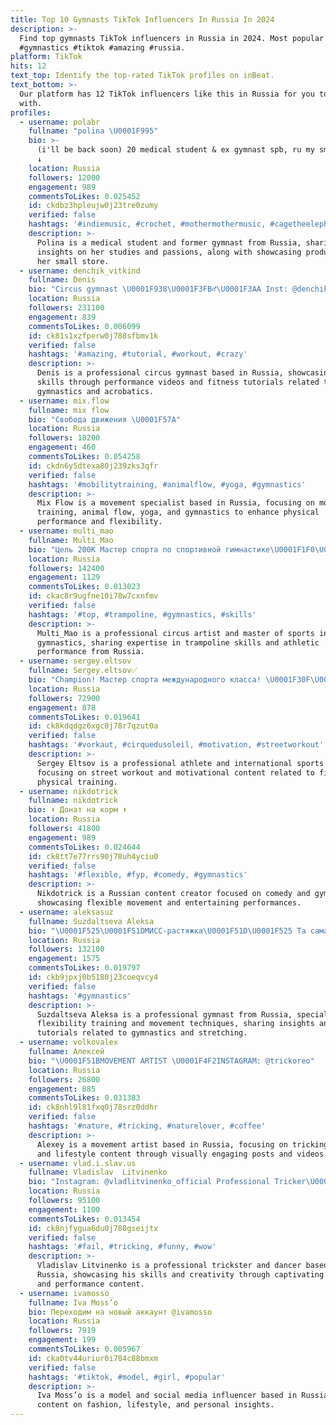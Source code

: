 ```yaml
---
title: Top 10 Gymnasts TikTok Influencers In Russia In 2024
description: >-
  Find top gymnasts TikTok influencers in Russia in 2024. Most popular hashtags:
  #gymnastics #tiktok #amazing #russia.
platform: TikTok
hits: 12
text_top: Identify the top-rated TikTok profiles on inBeat.
text_bottom: >-
  Our platform has 12 TikTok influencers like this in Russia for you to connect
  with.
profiles:
  - username: polabr
    fullname: "polina \U0001F995"
    bio: >-
      (i'll be back soon) 20 medical student & ex gymnast spb, ru my small store
      ↓
    location: Russia
    followers: 12000
    engagement: 989
    commentsToLikes: 0.025452
    id: ckdbz3hpleujw0j23tre0zumy
    verified: false
    hashtags: '#indiemusic, #crochet, #mothermothermusic, #cagetheelephant'
    description: >-
      Polina is a medical student and former gymnast from Russia, sharing
      insights on her studies and passions, along with showcasing products from
      her small store.
  - username: denchik_vitkind
    fullname: Denis
    bio: "Circus gymnast \U0001F938\U0001F3FB‍♂️\U0001F3AA Inst: @denchik_vitkind"
    location: Russia
    followers: 231100
    engagement: 839
    commentsToLikes: 0.006099
    id: ck81s1xzfperw0j788sfbmv1k
    verified: false
    hashtags: '#amazing, #tutorial, #workout, #crazy'
    description: >-
      Denis is a professional circus gymnast based in Russia, showcasing his
      skills through performance videos and fitness tutorials related to
      gymnastics and acrobatics.
  - username: mix.flow
    fullname: mix flow
    bio: "Свобода движения \U0001F57A"
    location: Russia
    followers: 18200
    engagement: 460
    commentsToLikes: 0.054258
    id: ckdn6y5dtexa80j239zks3qfr
    verified: false
    hashtags: '#mobilitytraining, #animalflow, #yoga, #gymnastics'
    description: >-
      Mix Flow is a movement specialist based in Russia, focusing on mobility
      training, animal flow, yoga, and gymnastics to enhance physical
      performance and flexibility.
  - username: multi_mao
    fullname: Multi_Mao
    bio: "Цель 200K Мастер спорта по спортивной гимнастике\U0001F1F0\U0001F1FF Артист цирка\U0001F1F7\U0001F1FA"
    location: Russia
    followers: 142400
    engagement: 1129
    commentsToLikes: 0.013023
    id: ckac8r9ugfne10i78w7cxnfmv
    verified: false
    hashtags: '#top, #trampoline, #gymnastics, #skills'
    description: >-
      Multi_Mao is a professional circus artist and master of sports in
      gymnastics, sharing expertise in trampoline skills and athletic
      performance from Russia.
  - username: sergey.eltsov
    fullname: Sergey.eltsov✅
    bio: "Champion! Мастер спорта международного класса! \U0001F30F\U0001F3C6\U0001F947\U0001F938\U0001F3FB‍♂️ Инст добейте 10к \U0001F64F"
    location: Russia
    followers: 72900
    engagement: 878
    commentsToLikes: 0.019641
    id: ck8kdqdgz6xgc0j78r7qzut0a
    verified: false
    hashtags: '#vorkaut, #cirquedusoleil, #motivation, #streetworkout'
    description: >-
      Sergey Eltsov is a professional athlete and international sports master,
      focusing on street workout and motivational content related to fitness and
      physical training.
  - username: nikdotrick
    fullname: nikdotrick
    bio: ⬇️ Донат на корм ⬇️
    location: Russia
    followers: 41800
    engagement: 989
    commentsToLikes: 0.024644
    id: ck8tt7e77rrs90j78uh4yciu0
    verified: false
    hashtags: '#flexible, #fyp, #comedy, #gymnastics'
    description: >-
      Nikdotrick is a Russian content creator focused on comedy and gymnastics,
      showcasing flexible movement and entertaining performances.
  - username: aleksasuz
    fullname: Suzdaltseva Aleksa
    bio: "\U0001F525\U0001F51DМИСС-растяжка\U0001F51D\U0001F525 Та самая PLASTILINKA Подписывайся \U0001F970\U0001F64C\U0001F3FB❤️"
    location: Russia
    followers: 132100
    engagement: 1575
    commentsToLikes: 0.019797
    id: ckb9jpxj0b5180j23coeqvcy4
    verified: false
    hashtags: '#gymnastics'
    description: >-
      Suzdaltseva Aleksa is a professional gymnast from Russia, specializing in
      flexibility training and movement techniques, sharing insights and
      tutorials related to gymnastics and stretching.
  - username: volkovalex
    fullname: Алексей
    bio: "\U0001F51BMOVEMENT ARTIST \U0001F4F2INSTAGRAM: @trickoreo"
    location: Russia
    followers: 26800
    engagement: 885
    commentsToLikes: 0.031383
    id: ck8nhl9l81fxq0j78srz0ddhr
    verified: false
    hashtags: '#nature, #tricking, #naturelover, #coffee'
    description: >-
      Alexey is a movement artist based in Russia, focusing on tricking, nature,
      and lifestyle content through visually engaging posts and videos.
  - username: vlad.i.slav.us
    fullname: Vladislav  Litvinenko
    bio: "Instagram: @vladlitvinenko_official Professional Tricker\U0001F64F ProDancer\U0001F57A\U0001F3FB"
    location: Russia
    followers: 95100
    engagement: 1100
    commentsToLikes: 0.013454
    id: ck8njfygua6du0j780gseijtx
    verified: false
    hashtags: '#fail, #tricking, #funny, #wow'
    description: >-
      Vladislav Litvinenko is a professional trickster and dancer based in
      Russia, showcasing his skills and creativity through captivating movement
      and performance content.
  - username: ivamosso_
    fullname: Iva Moss’o
    bio: Переходим на новый аккаунт @ivamosso
    location: Russia
    followers: 7919
    engagement: 199
    commentsToLikes: 0.005967
    id: cka0tv44uriur0i784c88bmxm
    verified: false
    hashtags: '#tiktok, #model, #girl, #popular'
    description: >-
      Iva Moss’o is a model and social media influencer based in Russia, sharing
      content on fashion, lifestyle, and personal insights.
---
```


